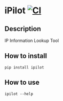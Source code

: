 # iPilot [![CI](https://github.com/luketainton/pypilot/actions/workflows/ci.yml/badge.svg)](https://github.com/luketainton/pypilot/actions/workflows/ci.yml)

## Description
IP Information Lookup Tool

## How to install
`pip install ipilot`

## How to use
`ipilot --help`
